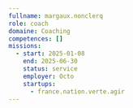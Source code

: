 ```yaml
---
fullname: margaux.nonclerq
role: coach
domaine: Coaching
competences: []
missions:
  - start: 2025-01-08
    end: 2025-06-30
    status: service
    employer: Octo
    startups:
      - france.nation.verte.agir
---
```

